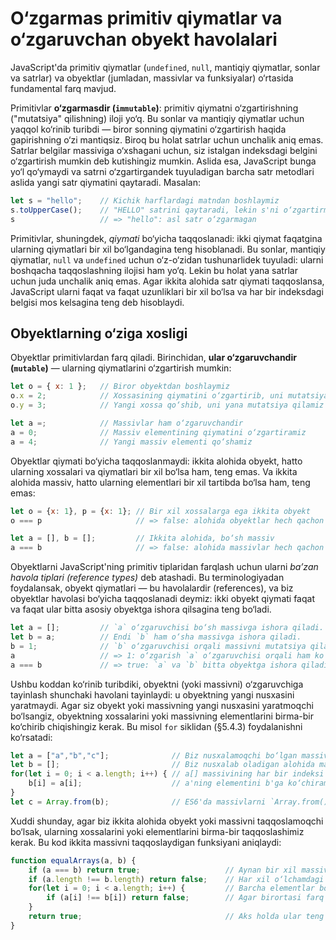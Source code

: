 # O‘zgarmas primitiv qiymatlar va o‘zgaruvchan obyekt havolalari

JavaScript'da primitiv qiymatlar (`undefined`, `null`, mantiqiy qiymatlar, sonlar va satrlar) va obyektlar (jumladan, massivlar va funksiyalar) o‘rtasida fundamental farq mavjud.

Primitivlar **o‘zgarmasdir (`immutable`)**: primitiv qiymatni o‘zgartirishning ("mutatsiya" qilishning) iloji yo‘q. Bu sonlar va mantiqiy qiymatlar uchun yaqqol ko‘rinib turibdi — biror sonning qiymatini o‘zgartirish haqida gapirishning o‘zi mantiqsiz. Biroq bu holat satrlar uchun unchalik aniq emas. Satrlar belgilar massiviga o‘xshagani uchun, siz istalgan indeksdagi belgini o‘zgartirish mumkin deb kutishingiz mumkin. Aslida esa, JavaScript bunga yo‘l qo‘ymaydi va satrni o‘zgartirgandek tuyuladigan barcha satr metodlari aslida yangi satr qiymatini qaytaradi. Masalan:

```js
let s = "hello";    // Kichik harflardagi matndan boshlaymiz
s.toUpperCase();    // "HELLO" satrini qaytaradi, lekin s'ni o‘zgartirmaydi
s                   // => "hello": asl satr o‘zgarmagan
```

Primitivlar, shuningdek, _qiymati_ bo‘yicha taqqoslanadi: ikki qiymat faqatgina ularning qiymatlari bir xil bo‘lgandagina teng hisoblanadi. Bu sonlar, mantiqiy qiymatlar, `null` va `undefined` uchun o‘z-o‘zidan tushunarlidek tuyuladi: ularni boshqacha taqqoslashning ilojisi ham yo‘q. Lekin bu holat yana satrlar uchun juda unchalik aniq emas. Agar ikkita alohida satr qiymati taqqoslansa, JavaScript ularni faqat va faqat uzunliklari bir xil bo‘lsa va har bir indeksdagi belgisi mos kelsagina teng deb hisoblaydi.

## Obyektlarning o‘ziga xosligi

Obyektlar primitivlardan farq qiladi. Birinchidan, **ular o‘zgaruvchandir (`mutable`)** — ularning qiymatlarini o‘zgartirish mumkin:

``` js
let o = { x: 1 };   // Biror obyektdan boshlaymiz
o.x = 2;            // Xossasining qiymatini o‘zgartirib, uni mutatsiya qilamiz
o.y = 3;            // Yangi xossa qo‘shib, uni yana mutatsiya qilamiz

let a =;            // Massivlar ham o‘zgaruvchandir
a = 0;              // Massiv elementining qiymatini o‘zgartiramiz
a = 4;              // Yangi massiv elementi qo‘shamiz
```

Obyektlar qiymati bo‘yicha taqqoslanmaydi: ikkita alohida obyekt, hatto ularning xossalari va qiymatlari bir xil bo‘lsa ham, teng emas. Va ikkita alohida massiv, hatto ularning elementlari bir xil tartibda bo‘lsa ham, teng emas:

``` js
let o = {x: 1}, p = {x: 1}; // Bir xil xossalarga ega ikkita obyekt
o === p                     // => false: alohida obyektlar hech qachon teng bo‘lmaydi

let a = [], b = [];         // Ikkita alohida, bo‘sh massiv
a === b                     // => false: alohida massivlar hech qachon teng bo‘lmaydi
```

Obyektlarni JavaScript'ning primitiv tiplaridan farqlash uchun ularni _ba’zan havola tiplari (reference types)_ deb atashadi. Bu terminologiyadan foydalansak, obyekt qiymatlari — bu havolalardir (references), va biz obyektlar havolasi bo‘yicha taqqoslanadi deymiz: ikki obyekt qiymati faqat va faqat ular bitta asosiy obyektga ishora qilsagina teng bo‘ladi.

``` js
let a = [];         // `a` o‘zgaruvchisi bo‘sh massivga ishora qiladi.
let b = a;          // Endi `b` ham o‘sha massivga ishora qiladi.
b = 1;              // `b` o‘zgaruvchisi orqali massivni mutatsiya qilamiz.
a                   // => 1: o‘zgarish `a` o‘zgaruvchisi orqali ham ko‘rinadi.
a === b             // => true: `a` va `b` bitta obyektga ishora qiladi, shuning uchun ular teng.
```

Ushbu koddan ko‘rinib turibdiki, obyektni (yoki massivni) o‘zgaruvchiga tayinlash shunchaki havolani tayinlaydi: u obyektning yangi nusxasini yaratmaydi. Agar siz obyekt yoki massivning yangi nusxasini yaratmoqchi bo‘lsangiz, obyektning xossalarini yoki massivning elementlarini birma-bir ko‘chirib chiqishingiz kerak. Bu misol `for` siklidan (§5.4.3) foydalanishni ko‘rsatadi:

```js
let a = ["a","b","c"];              // Biz nusxalamoqchi bo‘lgan massiv
let b = [];                         // Biz nusxalab oladigan alohida massiv
for(let i = 0; i < a.length; i++) { // a[] massivining har bir indeksi uchun
    b[i] = a[i];                    // a'ning elementini b'ga ko‘chiramiz
}
let c = Array.from(b);              // ES6'da massivlarni `Array.from()` bilan nusxalash mumkin
```

Xuddi shunday, agar biz ikkita alohida obyekt yoki massivni taqqoslamoqchi bo‘lsak, ularning xossalarini yoki elementlarini birma-bir taqqoslashimiz kerak. Bu kod ikkita massivni taqqoslaydigan funksiyani aniqlaydi:

``` js
function equalArrays(a, b) {
    if (a === b) return true;                   // Aynan bir xil massivlar teng
    if (a.length !== b.length) return false;    // Har xil o‘lchamdagi massivlar teng emas
    for(let i = 0; i < a.length; i++) {         // Barcha elementlar bo‘ylab sikl
        if (a[i] !== b[i]) return false;        // Agar birortasi farq qilsa, massivlar teng emas
    }
    return true;                                // Aks holda ular teng
}
```
